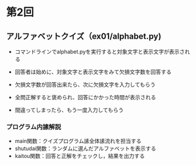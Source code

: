 # 第2回
## アルファベットクイズ（ex01/alphabet.py)
* コマンドラインでalphabet.pyを実行すると対象文字と表示文字が表示される

* 回答者は始めに、対象文字と表示文字をみて欠損文字数を回答する
* 欠損文字数が回答出来たら、次に欠損文字を入力してもらう
* 全問正解すると褒められ、回答にかかった時間が表示される
* 間違ってしまったら、もう一度入力してもらう
### プログラム内䛾解説
* main関数：クイズプログラム䛾全体䛾流れを担当する
* shutudai関数：ランダムに選んだアルファベットを表示する
* kaitou関数：回答と正解をチェックし，結果を出力する